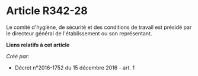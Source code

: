 # Article R342-28

Le comité d'hygiène, de sécurité et des conditions de travail est présidé par le directeur général de l'établissement ou son
représentant.

**Liens relatifs à cet article**

_Créé par_:

  - Décret n°2016-1752 du 15 décembre 2016 - art. 1
